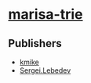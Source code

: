 # [marisa-trie](https://pypi.org/project/marisa-trie)



## Publishers
- [kmike](https://pypi.org/user/kmike)
- [Sergei.Lebedev](https://pypi.org/user/Sergei.Lebedev)

